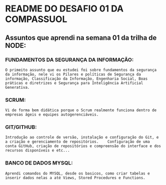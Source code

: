 # README DO DESAFIO 01 DA COMPASSUOL
## Assuntos que aprendi na semana 01 da trilha de NODE:
### **FUNDAMENTOS DA SEGURANÇA DA INFORMAÇÃO:**
    O primeito assunto que eu estudei foi sobre fundamentos da segurança da informação, nele vi os Pilares e políticas de Segurança da informação, Classificação da Informação, Engenharia Social, Boas práticas e diretrizes e Segurança para Inteligência Artificial Generativa.

### **SCRUM:**
    Vi de forma bem didática porque o Scrum realmente funciona dentro de empresas ágeis e equipes autogerenciáveis.

### **GIT/GITHUB:**
    Introdução ao controle de versão, instalação e configuração do Git, e a criação e gerenciamento de repositórios.    Configuração de uma conta GitHub, criação de repositórios e compreensão do interface e dos recursos disponíveis e etc...

### **BANCO DE DADOS MYSQL:**
    Aprendi comandos do MYSQL, desde os basicos, como criar tabelas e inserir dados nelas a até Views, Stored Procedures e Functions.